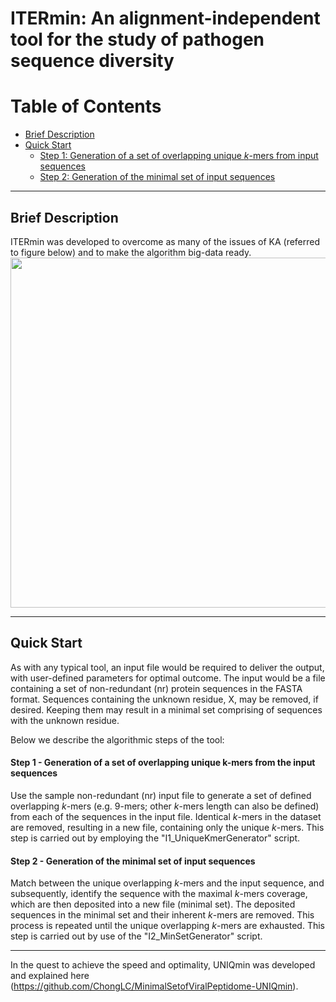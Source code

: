 # ITERmin: An alignment-independent tool for the study of pathogen sequence diversity

Table of Contents
====================
- [Brief Description](#brief-description)
- [Quick Start](#quick-start)
    + [Step 1: Generation of a set of overlapping unique *k*-mers from input sequences](#step-1---generation-of-a-set-of-overlapping-unique-k-mers-from-the-input-sequences)
    + [Step 2: Generation of the minimal set of input sequences](#step-2---generation-of-the-minimal-set-of-input-sequences)    

---
## Brief Description
ITERmin was developed to overcome as many of the issues of KA (referred to figure below) and to make the algorithm big-data ready.  
<img src="RefinementsOf_ITERmin&UNIQmin.png" width="1500" height="560">

---
## Quick Start
As with any typical tool, an input file would be required to deliver the output, with user-defined parameters for optimal outcome. The input would be a file containing a set of non-redundant (nr) protein sequences in the FASTA format. Sequences containing the unknown residue, X, may be removed, if desired. Keeping them may result in a minimal set comprising of sequences with the unknown residue.

Below we describe the algorithmic steps of the tool: 

#### Step 1 - Generation of a set of overlapping unique k-mers from the input sequences
Use the sample non-redundant (nr) input file to generate a set of defined overlapping *k*-mers (e.g. 9-mers; other *k*-mers length can also be defined) from each of the sequences in the input file. Identical *k*-mers in the dataset are removed, resulting in a new file, containing only the unique *k*-mers. This step is carried out by employing the "I1_UniqueKmerGenerator" script.

#### Step 2 - Generation of the minimal set of input sequences
Match between the unique overlapping *k*-mers and the input sequence, and subsequently, identify the sequence with the maximal *k*-mers coverage, which are then deposited into a new file (minimal set). The deposited sequences in the minimal set and their inherent *k*-mers are removed. This process is repeated until the unique overlapping *k*-mers are exhausted. This step is carried out by use of the "I2_MinSetGenerator" script.

---

In the quest to achieve the speed and optimality, UNIQmin was developed and explained here (https://github.com/ChongLC/MinimalSetofViralPeptidome-UNIQmin). 
